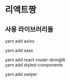 # 리액트짱

## 사용 라이브러리들

<!-- yarn add typescript <br/> -->
yarn add axios<br/>
<!-- yarn add bootstrap@4.6.0<br/> -->
<!-- yarn add react-bootstrap@1.6.4<br/> -->
yarn add sass<br/>
<!-- yarn add @mui/material<br/> -->
yarn add react-router-dom@6<br/>
yarn add styled-components<br/>
<!-- yarn add jquery<br/> -->
yarn add swiper<br/>
